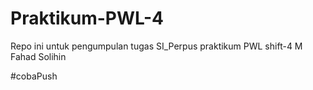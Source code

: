 # Praktikum-PWL-4

Repo ini untuk pengumpulan tugas SI_Perpus praktikum PWL shift-4 M Fahad Solihin

#cobaPush
